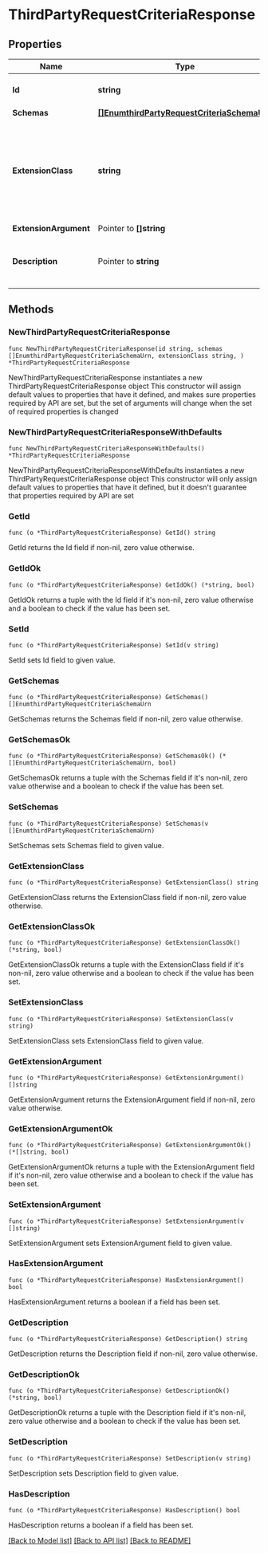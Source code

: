 # ThirdPartyRequestCriteriaResponse

## Properties

Name | Type | Description | Notes
------------ | ------------- | ------------- | -------------
**Id** | **string** | Name of the Request Criteria | 
**Schemas** | [**[]EnumthirdPartyRequestCriteriaSchemaUrn**](EnumthirdPartyRequestCriteriaSchemaUrn.md) |  | 
**ExtensionClass** | **string** | The fully-qualified name of the Java class providing the logic for the Third Party Request Criteria. | 
**ExtensionArgument** | Pointer to **[]string** |  | [optional] 
**Description** | Pointer to **string** | A description for this Request Criteria | [optional] 

## Methods

### NewThirdPartyRequestCriteriaResponse

`func NewThirdPartyRequestCriteriaResponse(id string, schemas []EnumthirdPartyRequestCriteriaSchemaUrn, extensionClass string, ) *ThirdPartyRequestCriteriaResponse`

NewThirdPartyRequestCriteriaResponse instantiates a new ThirdPartyRequestCriteriaResponse object
This constructor will assign default values to properties that have it defined,
and makes sure properties required by API are set, but the set of arguments
will change when the set of required properties is changed

### NewThirdPartyRequestCriteriaResponseWithDefaults

`func NewThirdPartyRequestCriteriaResponseWithDefaults() *ThirdPartyRequestCriteriaResponse`

NewThirdPartyRequestCriteriaResponseWithDefaults instantiates a new ThirdPartyRequestCriteriaResponse object
This constructor will only assign default values to properties that have it defined,
but it doesn't guarantee that properties required by API are set

### GetId

`func (o *ThirdPartyRequestCriteriaResponse) GetId() string`

GetId returns the Id field if non-nil, zero value otherwise.

### GetIdOk

`func (o *ThirdPartyRequestCriteriaResponse) GetIdOk() (*string, bool)`

GetIdOk returns a tuple with the Id field if it's non-nil, zero value otherwise
and a boolean to check if the value has been set.

### SetId

`func (o *ThirdPartyRequestCriteriaResponse) SetId(v string)`

SetId sets Id field to given value.


### GetSchemas

`func (o *ThirdPartyRequestCriteriaResponse) GetSchemas() []EnumthirdPartyRequestCriteriaSchemaUrn`

GetSchemas returns the Schemas field if non-nil, zero value otherwise.

### GetSchemasOk

`func (o *ThirdPartyRequestCriteriaResponse) GetSchemasOk() (*[]EnumthirdPartyRequestCriteriaSchemaUrn, bool)`

GetSchemasOk returns a tuple with the Schemas field if it's non-nil, zero value otherwise
and a boolean to check if the value has been set.

### SetSchemas

`func (o *ThirdPartyRequestCriteriaResponse) SetSchemas(v []EnumthirdPartyRequestCriteriaSchemaUrn)`

SetSchemas sets Schemas field to given value.


### GetExtensionClass

`func (o *ThirdPartyRequestCriteriaResponse) GetExtensionClass() string`

GetExtensionClass returns the ExtensionClass field if non-nil, zero value otherwise.

### GetExtensionClassOk

`func (o *ThirdPartyRequestCriteriaResponse) GetExtensionClassOk() (*string, bool)`

GetExtensionClassOk returns a tuple with the ExtensionClass field if it's non-nil, zero value otherwise
and a boolean to check if the value has been set.

### SetExtensionClass

`func (o *ThirdPartyRequestCriteriaResponse) SetExtensionClass(v string)`

SetExtensionClass sets ExtensionClass field to given value.


### GetExtensionArgument

`func (o *ThirdPartyRequestCriteriaResponse) GetExtensionArgument() []string`

GetExtensionArgument returns the ExtensionArgument field if non-nil, zero value otherwise.

### GetExtensionArgumentOk

`func (o *ThirdPartyRequestCriteriaResponse) GetExtensionArgumentOk() (*[]string, bool)`

GetExtensionArgumentOk returns a tuple with the ExtensionArgument field if it's non-nil, zero value otherwise
and a boolean to check if the value has been set.

### SetExtensionArgument

`func (o *ThirdPartyRequestCriteriaResponse) SetExtensionArgument(v []string)`

SetExtensionArgument sets ExtensionArgument field to given value.

### HasExtensionArgument

`func (o *ThirdPartyRequestCriteriaResponse) HasExtensionArgument() bool`

HasExtensionArgument returns a boolean if a field has been set.

### GetDescription

`func (o *ThirdPartyRequestCriteriaResponse) GetDescription() string`

GetDescription returns the Description field if non-nil, zero value otherwise.

### GetDescriptionOk

`func (o *ThirdPartyRequestCriteriaResponse) GetDescriptionOk() (*string, bool)`

GetDescriptionOk returns a tuple with the Description field if it's non-nil, zero value otherwise
and a boolean to check if the value has been set.

### SetDescription

`func (o *ThirdPartyRequestCriteriaResponse) SetDescription(v string)`

SetDescription sets Description field to given value.

### HasDescription

`func (o *ThirdPartyRequestCriteriaResponse) HasDescription() bool`

HasDescription returns a boolean if a field has been set.


[[Back to Model list]](../README.md#documentation-for-models) [[Back to API list]](../README.md#documentation-for-api-endpoints) [[Back to README]](../README.md)


